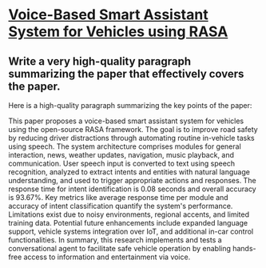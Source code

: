 # [Voice-Based Smart Assistant System for Vehicles using RASA](https://arxiv.org/abs/2312.01642)

## Write a very high-quality paragraph summarizing the paper that effectively covers the paper.

 Here is a high-quality paragraph summarizing the key points of the paper:

This paper proposes a voice-based smart assistant system for vehicles using the open-source RASA framework. The goal is to improve road safety by reducing driver distractions through automating routine in-vehicle tasks using speech. The system architecture comprises modules for general interaction, news, weather updates, navigation, music playback, and communication. User speech input is converted to text using speech recognition, analyzed to extract intents and entities with natural language understanding, and used to trigger appropriate actions and responses. The response time for intent identification is 0.08 seconds and overall accuracy is 93.67%. Key metrics like average response time per module and accuracy of intent classification quantify the system's performance. Limitations exist due to noisy environments, regional accents, and limited training data. Potential future enhancements include expanded language support, vehicle systems integration over IoT, and additional in-car control functionalities. In summary, this research implements and tests a conversational agent to facilitate safe vehicle operation by enabling hands-free access to information and entertainment via voice.
